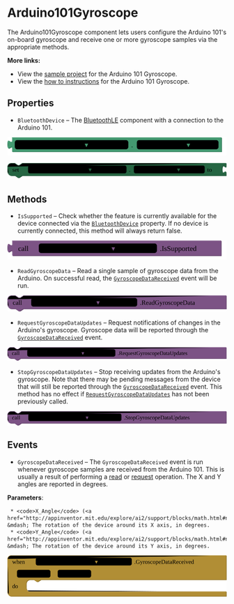 # Arduino101Gyroscope

The Arduino101Gyroscope component lets users configure the Arduino 101's on-board gyroscope and receive one or more gyroscope samples via the appropriate methods.<br>

<strong>More links:</strong><ul><li>View the <a href='http://iot.appinventor.mit.edu/assets/samples/Arduino101Gyroscope.aia' target='_blank'>sample project</a> for the Arduino 101 Gyroscope.</li><li>View the <a href='http://iot.appinventor.mit.edu/assets/howtos/MIT_App_Inventor_IoT_Gyroscope.pdf' target='_blank'>how to instructions</a> for the Arduino 101 Gyroscope.</li></ul>

## Properties

+ <a name="BluetoothDevice"></a>`BluetoothDevice` – The <a href='http://iot.appinventor.mit.edu/#/bluetoothle/bluetoothleintro'>BluetoothLE</a> component with a connection to the Arduino 101.


![get Arduino101Gyroscope1 BluetoothDevice ](blocks/Arduino101Gyroscope.BluetoothDevice_getter.svg)


![set Arduino101Gyroscope1 BluetoothDevice  to](blocks/Arduino101Gyroscope.BluetoothDevice_setter.svg)

## Methods

+ <a name="IsSupported"></a>`IsSupported` – Check whether the feature is currently available for the device connected via the
 <a href="#BluetoothDevice"><code>BluetoothDevice</code></a> property. If no device is currently
 connected, this method will always return false.

![call Arduino101Gyroscope1 IsSupported](blocks/Arduino101Gyroscope.IsSupported.svg)

+ <a name="ReadGyroscopeData"></a>`ReadGyroscopeData` – Read a single sample of gyroscope data from the Arduino. On successful read, the
 <a href="#GyroscopeDataReceived"><code>GyroscopeDataReceived</code></a> event will be run.

![call Arduino101Gyroscope1 ReadGyroscopeData](blocks/Arduino101Gyroscope.ReadGyroscopeData.svg)

+ <a name="RequestGyroscopeDataUpdates"></a>`RequestGyroscopeDataUpdates` – Request notifications of changes in the Arduino's gyroscope. Gyroscope data will be reported
 through the <a href="#GyroscopeDataReceived"><code>GyroscopeDataReceived</code></a> event.

![call Arduino101Gyroscope1 RequestGyroscopeDataUpdates](blocks/Arduino101Gyroscope.RequestGyroscopeDataUpdates.svg)

+ <a name="StopGyroscopeDataUpdates"></a>`StopGyroscopeDataUpdates` – Stop receiving updates from the Arduino's gyroscope. Note that there may be pending messages
 from the device that will still be reported through the
 <a href="#GryoscopeDataReceived"><code>GyroscopeDataReceived</code></a> event. This method
 has no effect if <a href="#RequestGyroscopeDataUpdates"><code>RequestGyroscopeDataUpdates</code></a>
 has not been previously called.

![call Arduino101Gyroscope1 StopGyroscopeDataUpdates](blocks/Arduino101Gyroscope.StopGyroscopeDataUpdates.svg)

## Events

+ <a name="GyroscopeDataReceived"></a>`GyroscopeDataReceived` – The <code>GyroscopeDataReceived</code> event is run whenever gyroscope samples are received
 from the Arduino 101. This is usually a result of performing a
 <a href="#ReadGyroscopeData">read</a> or <a href="#RequestGyroscopeDataUpdates">request</a>
 operation. The X and Y angles are reported in degrees.

 __Parameters__:

     * <code>X_Angle</code> (<a href="http://appinventor.mit.edu/explore/ai2/support/blocks/math.html#number">_number_</a>) &mdash; The rotation of the device around its X axis, in degrees.
     * <code>Y_Angle</code> (<a href="http://appinventor.mit.edu/explore/ai2/support/blocks/math.html#number">_number_</a>) &mdash; The rotation of the device around its Y axis, in degrees.

![when Arduino101Gyroscope1 GyroscopeDataReceived X_Angle Y_Angle do](blocks/Arduino101Gyroscope.GyroscopeDataReceived.svg)


